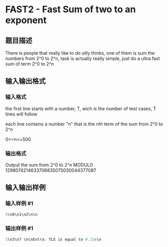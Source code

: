 # FAST2 - Fast Sum of two to an exponent

## 题目描述

There is people that really like to do silly thinks, one of them is sum the numbers from 2^0 to 2^n, task is actually really simple, just do a ultra fast sum of term 2^0 to 2^n

## 输入输出格式

### 输入格式

the first line starts with a number, T, wich is the number of test cases, T lines will follow

each line contains a number "n" that is the nth term of the sum from 2^0 to 2^n

0<=n<=500

### 输出格式

Output the sum from 2^0 to 2^n MODULO 1298074214633706835075030044377087

## 输入输出样例

### 输入样例 #1

```cpp
3\n0\n1\n2\n\n
```


### 输出样例 #1

```cpp
1\n3\n7 \n\nExtra: TLE is equal to 0.15s\n
```


